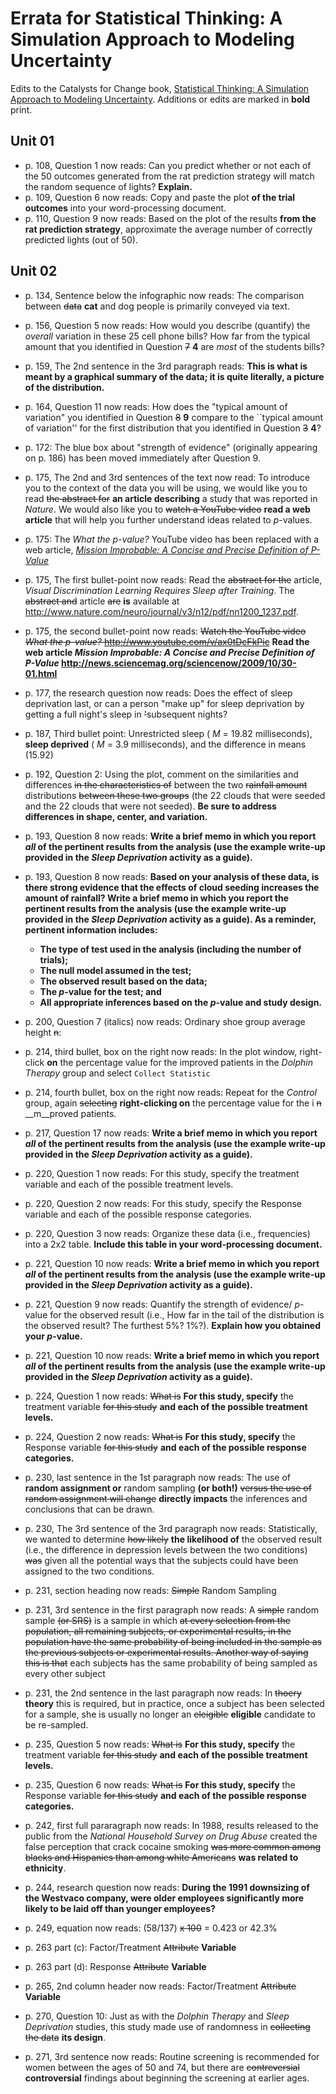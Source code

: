Errata for Statistical Thinking: A Simulation Approach to Modeling Uncertainty
====================

Edits to the Catalysts for Change book, [Statistical Thinking: A Simulation Approach to Modeling Uncertainty](http://www.amazon.com/Statistical-Thinking-Simulation-Approach-Uncertainty/dp/0615691307/ref=sr_1_1?ie=UTF8&qid=1358431073&sr=8-1&keywords=Statistical+Thinking%3A+A+Simulation+Approach+to+Modeling+Uncertainty). 
Additions or edits are marked in __bold__ print.

Unit 01
-------

* p. 108, Question 1 now reads: Can you predict whether or not each of the 50 outcomes generated from the rat prediction
    strategy will match the random sequence of lights? __Explain.__
* p. 109,	Question 6 now reads: Copy and paste the plot __of the trial outcomes__ into your word-processing document.
* p. 110,	Question 9 now reads: Based on the plot of the results __from the rat prediction strategy__, 
    approximate the average number of correctly predicted lights (out of 50).

Unit 02
-------

* p. 134,	Sentence below the infographic now reads: The comparison between ~~data~~ __cat__ and dog people is primarily 
    conveyed via text.
* p. 156,	Question 5 now reads: How would you describe (quantify) the *overall* variation in these 25 
    cell phone bills? How far from the typical amount that you identified in Question ~~7~~ __4__ are *most* 
    of the students bills?
* p. 159, The 2nd sentence in the 3rd paragraph reads: __This is what is meant by a graphical summary of 
    the data; it is quite literally, a picture of the distribution.__
* p. 164, Question 11 now reads: How does the "typical amount of variation" you identified in 
    Question ~~8~~ __9__ compare to the ``typical amount of variation'' for the first distribution that you 
    identified in Question ~~3~~ __4__?
* p. 172: The blue box about "strength of evidence" (originally appearing on p. 186) 
    has been moved immediately after Question 9.
* p. 175, The 2nd and 3rd sentences of the text now read: To introduce you to the context of the data you will 
    be using, we would like you to read ~~the abstract for~~ __an article describing__ a study that was reported in 
    *Nature*. We would also like you to ~~watch a YouTube video~~ __read a web article__ that will help you further 
    understand ideas related to *p*-values.
* p. 175: The *What the p-value?* YouTube video has been replaced with a web article, [*Mission 
    Improbable: A Concise and Precise Definition of P-Value*](http://news.sciencemag.org/sciencenow/2009/10/30-01.html)
* p. 175, The first bullet-point now reads: Read the ~~abstract for the~~ article, *Visual Discrimination Learning Requires Sleep 
    after Training*. The ~~abstract and~~ article ~~are~~ __is__ available at http://www.nature.com/neuro/journal/v3/n12/pdf/nn1200_1237.pdf.
* p. 175, the second bullet-point now reads: ~~Watch the YouTube video *What the p-value?* 
    http://www.youtube.com/v/ax0tDcFkPic~~ __Read the web article *Mission Improbable: A Concise and Precise 
    Definition of P-Value* http://news.sciencemag.org/sciencenow/2009/10/30-01.html__
* p. 177, the research question now reads: Does the effect of sleep deprivation last, or can a person "make up" 
    for sleep deprivation by getting a full night's sleep in ~~'~~subsequent nights?

* p. 187, Third bullet point: Unrestricted sleep ( _M_ = 19.82 milliseconds), __sleep deprived__ ( _M_ = 3.9 milliseconds), and the difference in means (15.92)
* p. 192, Question 2: Using the plot, comment on the similarities and differences ~~in the characteristics of~~ between the two ~~rainfall amount~~ distributions ~~between these two groups~~ (the 22 clouds that were seeded and the 22 clouds that were not seeded). __Be sure to address differences in shape, center, and variation.__

* p. 193, Question 8 now reads: __Write a brief memo in which you report *all* of the pertinent results from the analysis (use the example write-up provided in the *Sleep Deprivation* activity as a guide).__

* p. 193, Question 8 now reads: __Based on your analysis of these data, is there strong evidence that the effects of cloud seeding increases the amount of rainfall? Write a brief memo in which you report the pertinent results from the analysis (use the example write-up provided in the *Sleep Deprivation* activity as a guide). As a reminder, pertinent information includes:__
    * __The type of test used in the analysis (including the number of trials);__
    * __The null model assumed in the test;__
    * __The observed result based on the data;__
    * __The *p*-value for the test; and__ 
    * __All appropriate inferences based on the *p*-value and study design.__

* p. 200, Question 7 (italics) now reads: Ordinary shoe group average height ~~n~~:

* p. 214, third bullet, box on the right now reads: In the plot window, right-click __on__ the percentage value for the improved patients in the *Dolphin Therapy* group and select `Collect Statistic`

* p. 214, fourth bullet, box on the right now reads: Repeat for the *Control* group, again ~~selecting~~ __right-clicking on__ the percentage value for the i ~~n~~ __m__proved patients.

* p. 217, Question 17 now reads: __Write a brief memo in which you report *all* of the pertinent results from the analysis (use the example write-up provided in the *Sleep Deprivation* activity as a guide).__
* p. 220, Question 1 now reads: For this study, specify the treatment variable and each of the possible treatment levels.
* p. 220, Question 2 now reads:  For this study, specify the Response variable and each of the possible response categories.
* p. 220, Question 3 now reads:  Organize these data (i.e., frequencies) into a 2x2 table. __Include this table in your word-processing document.__

* p. 221, Question 10 now reads: __Write a brief memo in which you report *all* of the pertinent results from the analysis (use the example write-up provided in the *Sleep Deprivation* activity as a guide).__

* p. 221, Question 9 now reads: Quantify the strength of evidence/ _p_-value for the observed result (i.e., How far in the tail of the distribution is the observed result? The furthest 5%? 1%?). __Explain how you obtained your *p*-value.__

* p. 221, Question 10 now reads: __Write a brief memo in which you report *all* of the pertinent results from the analysis (use the example write-up provided in the *Sleep Deprivation* activity as a guide).__

* p. 224, Question 1 now reads: ~~What is~~ __For this study, specify__ the treatment variable ~~for this study~~ __and each of the  possible treatment levels.__

* p. 224, Question 2 now reads:  ~~What is~~ __For this study, specify__ the Response variable ~~for this study~~ __and each of the possible response categories.__

* p. 230, last sentence in the 1st paragraph now reads: The use of __random assignment or__ random sampling __(or both!)__ ~~versus the use of random assignment will change~~ __directly impacts__ the inferences and conclusions that can be drawn.

* p. 230, The 3rd sentence of the 3rd paragraph now reads: Statistically, we wanted to determine ~~how likely~~ __the likelihood of__ the observed result (i.e., the difference in depression levels between the two conditions) ~~was~~ given all the potential ways that the subjects could have been assigned to the two conditions. 

* p. 231, section heading now reads: ~~Simple~~ Random Sampling

* p. 231, 3rd sentence in the first paragraph now reads: A ~~simple~~ random sample ~~(or SRS)~~ is a sample in which ~~at every selection from the population, all remaining subjects, or experimental results, in the population have the same probability of being included in the sample as the previous subjects or experimental results. Another way of saying this is that~~ each subject~~s~~ has the same probability of being sampled as every other subject

* p. 231, the 2nd sentence in the last paragraph now reads: In ~~thoery~~ __theory__ this is required, but in practice, once a subject has been selected for a sample, she is usually no longer an ~~eleigible~~ __eligible__ candidate to be re-sampled.

* p. 235, Question 5 now reads: ~~What is~~ __For this study, specify__ the treatment variable ~~for this study~~ __and each of the  possible treatment levels.__

* p. 235, Question 6 now reads:  ~~What is~~ __For this study, specify__ the Response variable ~~for this study~~ __and each of the possible response categories.__

* p. 242, first full pararagraph now reads: In 1988, results released to the public from the *National Household Survey on Drug Abuse* created the false perception that crack cocaine smoking ~~was more common among blacks and Hispanics than among white Americans~~ __was related to ethnicity__. 


* p. 244, research question now reads: __During the 1991 downsizing of the Westvaco company, were older employees significantly more likely to be laid off than younger employees?__

* p. 249, equation now reads: (58/137) ~~x 100~~ = 0.423 or 42.3%

* p. 263 part (c): Factor/Treatment ~~Attribute~~ __Variable__

* p. 263 part (d): Response ~~Attribute~~ __Variable__

* p. 265, 2nd column header now reads: Factor/Treatment ~~Attribute~~ __Variable__

* p. 270, Question 10: Just as with the *Dolphin Therapy* and *Sleep Deprivation* studies, this study made use of randomness in ~~collecting the data~~ __its design__.

* p. 271, 3rd sentence now reads: Routine screening is recommended for women between the ages of 50 and 74, but there are ~~contreversial~~ __controversial__ findings about beginning the screening at earlier ages.






<!--

* p. 178	Make students enter data in-class. Make students graph the observed data in-class

 

  change fist sentence to: “Just as with…this study made use of randomness in the design of the study.


Unit 03
-------

* p. 288, #7: Replace “passage below” with “Gettysburg address” because the address appears on the previous page
* p. 296	delete bullet: “Change the sample size from 10 to 25”. They already did this on p. 294.
* p. 308, Question 17	“Describe the population of students to which these sample
estimates (mean and standard deviation) apply?” should end with a period, not question mark.
* p. 315 question 6	Change “hand span lengths” to “percentages” and “Question 2” to “Question 3” (or just skip 6 entirely)
* p. 315, last paragraph, last sentence: 	“In another study the researchers might have found that 77 of the 124 couples, or 62%, of the couples leaned to the right when kissing.” Comma after 62% should be after “of the couples”, i.e. “...  124 couples, or 62% of the couples, leaned to the right …”
* p. 316, 3rd paragraph, first sentence	Comma should be removed; the sentence should be: “What you have is the observed data.”
* p. 319, 2nd-to-last paragraph, second sentence	Remove comma in phrase “sample statistic, and a margin of error”
* p. 327, 2nd sentence	Add comma after “on average”: “... tutoring program have, on average raised their school performance ...” should be “... tutoring program have, on average, raised their school performance ...”
* p. 330 instructions in margin	4th bullet: Delete extraneous ‘in’: “Copy and paste in the 19 memory scores for the JFKC group into the other mixer” should be “Copy and paste the 19 memory scores for the JFKC group into the other mixer”
5th bullet should say mean_JFKC_score instead of mean_JFK_score
last bullet: “the” is misplaced near end of sentence: “compute the difference between mean_JFK_score and the mean_JFKC_score attributes” should be “compute the difference between the mean_JFK_score and mean_JFKC_score attributes”
* p. 343 #17	Last line should say “See Question 6” instead of “See Question 5”
* p. 344	About half way down:  population is misspelled. 
* p.344	Question at the end of same paragraph as above should end with a question mark, not a period.
* p. 338	Question 2 should end with a question mark, not a period.

-->

